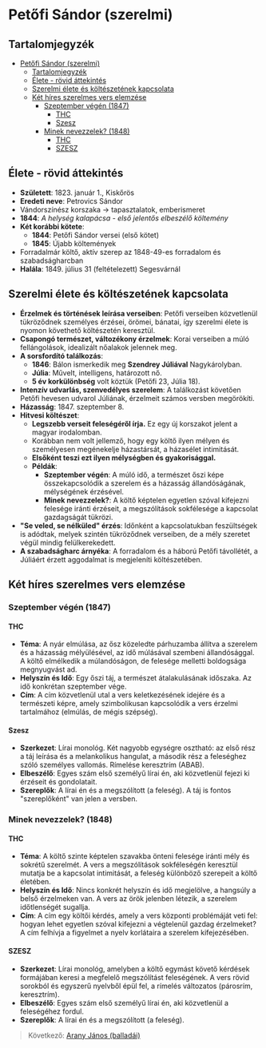 # Petőfi Sándor (szerelmi)

## Tartalomjegyzék
- [Petőfi Sándor (szerelmi)](#petőfi-sándor-szerelmi)
  - [Tartalomjegyzék](#tartalomjegyzék)
  - [Élete - rövid áttekintés](#élete---rövid-áttekintés)
  - [Szerelmi élete és költészetének kapcsolata](#szerelmi-élete-és-költészetének-kapcsolata)
  - [Két híres szerelmes vers elemzése](#két-híres-szerelmes-vers-elemzése)
    - [Szeptember végén (1847)](#szeptember-végén-1847)
      - [THC](#thc)
      - [Szesz](#szesz)
    - [Minek nevezzelek? (1848)](#minek-nevezzelek-1848)
      - [THC](#thc-1)
      - [SZESZ](#szesz-1)

## Élete - rövid áttekintés

- **Született**: 1823. január 1., Kiskőrös
- **Eredeti neve**: Petrovics Sándor
- Vándorszínész korszaka → tapasztalatok, emberismeret
- **1844**: *A helység kalapácsa - első jelentős elbeszélő költemény*
- **Két korábbi kötete**:
  - **1844**: Petőfi Sándor versei (első kötet)
  - **1845**: Újabb költemények
- Forradalmár költő, aktív szerep az 1848-49-es forradalom és szabadságharcban
- **Halála**: 1849. július 31 (feltételezett) Segesvárnál

## Szerelmi élete és költészetének kapcsolata

- **Érzelmek és történések leírása verseiben**: Petőfi verseiben közvetlenül tükröződnek személyes érzései, örömei, bánatai, így szerelmi élete is nyomon követhető költészetén keresztül.
- **Csapongó természet, változékony érzelmek**: Korai verseiben a múló fellángolások, idealizált nőalakok jelennek meg.
- **A sorsfordító találkozás**:
  - **1846**: Bálon ismerkedik meg **Szendrey Júliával** Nagykárolyban.
  - **Júlia**: Művelt, intelligens, határozott nő.
  - **5 év korkülönbség** volt köztük (Petőfi 23, Júlia 18).
- **Intenzív udvarlás, szenvedélyes szerelem**: A találkozást követően Petőfi hevesen udvarol Júliának, érzelmeit számos versben megörökíti.
- **Házasság**: 1847. szeptember 8.
- **Hitvesi költészet**:
  - **Legszebb verseit feleségéről írja.** Ez egy új korszakot jelent a magyar irodalomban.
  - Korábban nem volt jellemző, hogy egy költő ilyen mélyen és személyesen megénekelje házastársát, a házasélet intimitását.
  - **Elsőként teszi ezt ilyen mélységben és gyakorisággal.**
  - **Példák**:
    - **Szeptember végén**: A múló idő, a természet őszi képe összekapcsolódik a szerelem és a házasság állandóságának, mélységének érzésével.
    - **Minek nevezzelek?**: A költő képtelen egyetlen szóval kifejezni felesége iránti érzéseit, a megszólítások sokfélesége a kapcsolat gazdagságát tükrözi.
- **"Se veled, se nélküled" érzés**: Időnként a kapcsolatukban feszültségek is adódtak, melyek szintén tükröződnek verseiben, de a mély szeretet végül mindig felülkerekedett.
- **A szabadságharc árnyéka**: A forradalom és a háború Petőfi távollétét, a Júliáért érzett aggodalmat is megjeleníti költészetében.

## Két híres szerelmes vers elemzése

### Szeptember végén (1847)

#### THC

- **Téma**: A nyár elmúlása, az ősz közeledte párhuzamba állítva a szerelem és a házasság mélyülésével, az idő múlásával szembeni állandósággal. A költő elmélkedik a múlandóságon, de felesége melletti boldogsága megnyugvást ad.
- **Helyszín és Idő**: Egy őszi táj, a természet átalakulásának időszaka. Az idő konkrétan szeptember vége.
- **Cím**: A cím közvetlenül utal a vers keletkezésének idejére és a természeti képre, amely szimbolikusan kapcsolódik a vers érzelmi tartalmához (elmúlás, de mégis szépség).
  
#### Szesz

- **Szerkezet**: Lírai monológ. Két nagyobb egységre osztható: az első rész a táj leírása és a melankolikus hangulat, a második rész a feleséghez szóló személyes vallomás. Rímelése keresztrím (ABAB).
- **Elbeszélő**: Egyes szám első személyű lírai én, aki közvetlenül fejezi ki érzéseit és gondolatait.
- **Szereplők**: A lírai én és a megszólított (a feleség). A táj is fontos "szereplőként" van jelen a versben.

### Minek nevezzelek? (1848)

#### THC

- **Téma**: A költő szinte képtelen szavakba önteni felesége iránti mély és sokrétű szerelmét. A vers a megszólítások sokféleségén keresztül mutatja be a kapcsolat intimitását, a feleség különböző szerepeit a költő életében.
- **Helyszín és Idő**: Nincs konkrét helyszín és idő megjelölve, a hangsúly a belső érzelmeken van. A vers az örök jelenben létezik, a szerelem időtlenségét sugallja.
- **Cím**: A cím egy költői kérdés, amely a vers központi problémáját veti fel: hogyan lehet egyetlen szóval kifejezni a végtelenül gazdag érzelmeket? A cím felhívja a figyelmet a nyelv korlátaira a szerelem kifejezésében.

#### SZESZ

- **Szerkezet**: Lírai monológ, amelyben a költő egymást követő kérdések formájában keresi a megfelelő megszólítást feleségének. A vers rövid sorokból és egyszerű nyelvből épül fel, a rímelés változatos (párosrím, keresztrím).
- **Elbeszélő**: Egyes szám első személyű lírai én, aki közvetlenül a feleségéhez fordul.
- **Szereplők**: A lírai én és a megszólított (a feleség).

> Következő: [Arany János (balladái)](./02_arany.md)